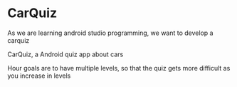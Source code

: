 # CarQuiz
As we are learning android studio programming, we want to develop a carquiz

CarQuiz, a Android quiz app about cars

Hour goals are to have multiple levels, so that the quiz gets more difficult as you increase in levels
